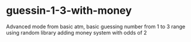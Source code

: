 # guessin-1-3-with-money
Advanced mode from basic atm, basic guessing number from 1 to 3 range using random library adding money system with odds of 2
